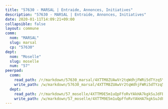 ```yaml
---
title: "57630 - MARSAL | Entraide, Annonces, Initiatives"
description: "57630 - MARSAL | Entraide, Annonces, Initiatives"
date: 2020-01-11T14:09:21+09:00
collapsible: false
layout: commune
comm:
  nom: "MARSAL"
  slug: marsal
  cp: "57630"
dept:
  nom: "Moselle"
  slug: moselle
  num: "57"
peerpad:
  comm:
    read_path: /r/markdown/57630_marsal/4XTTM8ZUAwVr2tqWdhjFWRi5dTYzq5Y9vqexEqiGJPEMLXTZw
    write_path: /w/markdown/57630_marsal/4XTTM8ZUAwVr2tqWdhjFWRi5dTYzq5Y9vqexEqiGJPEMLXTZw-K3TgTgt9CEoqdKvZWTtayseoarZD5VRubuVeW1qMMjbsYCAvwwWR5vxhNSvsuxsht2qaYZDwK1qwPJedGG6rVeGGqgGXfnDTESNwugDTGV6JAnW9NNUMxNtSgygVnKrWy889djRf
  dept:
    read_path: /r/markdown/57_moselle/4XTTM9E5m1uQpFfoRvYAkHA7kgkSuJdFBSCmoLnZ6YvxmqAKj
    write_path: /w/markdown/57_moselle/4XTTM9E5m1uQpFfoRvYAkHA7kgkSuJdFBSCmoLnZ6YvxmqAKj-K3TgTxpsRhjGfb3pJqDaX4rYTLkyLoK3BLA4awBfhTSCoyNhResrhhmfsEF8aKnccedt5XoBzWeRYfKxQxNKv71ETcpGharLRE7rdgTKY3uSaW3Du2dz8v23YEY268mfYmweTFnR
---
```


